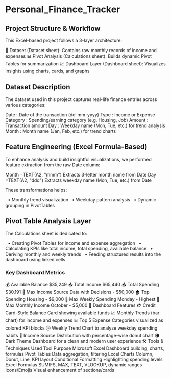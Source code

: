 # Personal_Finance_Tracker

## Project Structure & Workflow
This Excel-based project follows a 3-layer architecture:

📑 Dataset (Dataset sheet): Contains raw monthly records of income and expenses
📊 Pivot Analysis (Calculations sheet): Builds dynamic Pivot Tables for summarization
📈 Dashboard Layer (Dashboard sheet): Visualizes insights using charts, cards, and graphs

## Dataset Description
The dataset used in this project captures real-life finance entries across various categories:

Date : Date of the transaction (dd-mm-yyyy)
Type :	Income or Expense
Category :	Spending/earning category (e.g. Housing, Job)
Amount :	Transaction amount
Day :	Weekday name (Mon, Tue, etc.) for trend analysis
Month :	Month name (Jan, Feb, etc.) for trend charts

## Feature Engineering (Excel Formula-Based)
To enhance analysis and build insightful visualizations, we performed feature extraction from the raw Date column:

Month	=TEXT(A2, "mmm")	Extracts 3-letter month name from Date
Day	=TEXT(A2, "ddd")	Extracts weekday name (Mon, Tue, etc.) from Date

These transformations helps:

  • Monthly trend visualization
  • Weekday pattern analysis
  • Dynamic grouping in PivotTables

## Pivot Table Analysis Layer
The Calculations sheet is dedicated to:

  • Creating Pivot Tables for income and expense aggregation
  • Calculating KPIs like total income, total spending, available balance
  • Deriving monthly and weekly trends
  • Feeding structured results into the dashboard using linked cells


### Key Dashboard Metrics

💰 Available Balance	$35,249
📥 Total Income	$65,440
📤 Total Spending	$30,191
🧾 Max Income Source	Data with Decisions - $50,000
🏠 Top Spending	Housing - $9,000
📅 Max Weekly Spending	Monday - Highest
📆 Max Monthly Income	October - $5,000
🧩 Dashboard Features
💳 Credit Card-Style Balance Card showing available funds
📈 Monthly Trends (bar chart) for income and expenses
📊 Top 5 Expense Categories visualized as colored KPI blocks
🕒 Weekly Trend Chart to analyze weekday spending habits
🍩 Income Source Distribution with percentage-wise donut chart
🌘 Dark Theme Dashboard for a clean and modern user experience
🛠 Tools & Techniques Used
Tool	Purpose
Microsoft Excel	Dashboard building, charts, formulas
Pivot Tables	Data aggregation, filtering
Excel Charts	Column, Donut, Line, KPI layout
Conditional Formatting	Highlighting spending levels
Excel Formulas	SUMIFS, MAX, TEXT, VLOOKUP, dynamic ranges
Icons/Emojis	Visual enhancement of sections/cards
